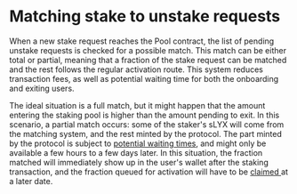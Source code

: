 # Matching stake to unstake requests

When a new stake request reaches the Pool contract, the list of pending unstake requests is checked for a possible match. This match can be either total or partial, meaning that a fraction of the stake request can be matched and the rest follows the regular activation route. This system reduces transaction fees, as well as potential waiting time for both the onboarding and exiting users.

The ideal situation is a full match, but it might happen that the amount entering the staking pool is higher than the amount pending to exit. In this scenario, a partial match occurs: some of the staker's sLYX will come from the matching system, and the rest minted by the protocol. The part minted by the protocol is subject to [potential waiting times](potential-wait-times-while-staking.md), and might only be available a few hours to a few days later. In this situation, the fraction matched will immediately show up in the user's wallet after the staking transaction, and the fraction queued for activation will have to be [claimed ](../claiming/claim-queued-stake.md)at a later date.
